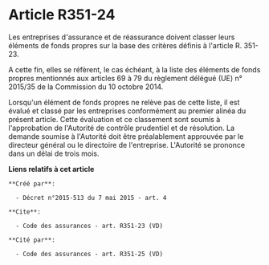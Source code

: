# Article R351-24

Les entreprises d'assurance et de réassurance doivent classer leurs éléments de fonds propres sur la base des critères
définis à l'article R. 351-23. 

A cette fin, elles se réfèrent, le cas échéant, à la liste des éléments de fonds propres mentionnés aux articles 69 à 79 du
règlement délégué (UE) n° 2015/35 de la Commission du 10 octobre 2014. 

Lorsqu'un élément de fonds propres ne relève pas de cette liste, il est évalué et classé par les entreprises conformément au
premier alinéa du présent article. Cette évaluation et ce classement sont soumis à l'approbation de l'Autorité de contrôle
prudentiel et de résolution. La demande soumise à l'Autorité doit être préalablement approuvée par le directeur général ou le
directoire de l'entreprise. L'Autorité se prononce dans un délai de trois mois.

**Liens relatifs à cet article**

	**Créé par**:

	  - Décret n°2015-513 du 7 mai 2015 - art. 4

	**Cite**:

	  - Code des assurances - art. R351-23 (VD)

	**Cité par**:

	  - Code des assurances - art. R351-25 (VD)
